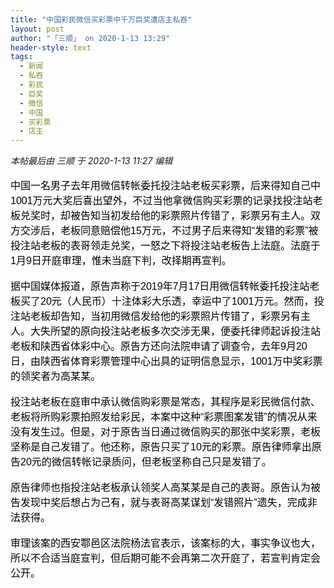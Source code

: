 ```yaml
---
title: "中国彩民微信买彩票中千万巨奖遭店主私吞"
layout: post
author: "「三顺」 on 2020-1-13 13:29"
header-style: text
tags:
  - 新闻
  - 私吞
  - 彩民
  - 巨奖
  - 微信
  - 中国
  - 买彩票
  - 店主
---
```


<head></head>
<body>
 <i class="pstatus"> 本帖最后由 三顺 于 2020-1-13 11:27 编辑 </i>
 <br> 
 <br> 
 <div align="left"> 
  <div align="left"> 
   <font color="#000"><font face="微软雅黑, Tahoma, Helvetica, Arial, 宋体, sans-serif"><font style="font-size:16px">中国一名男子去年用微信转帐委托投注站老板买彩票，后来得知自己中1001万元大奖后喜出望外，不过当他拿微信购买彩票的记录找投注站老板兑奖时，却被告知当初发给他的彩票照片传错了，彩票另有主人。双方交涉后，老板同意赔偿他15万元，不过男子后来得知“发错的彩票”被投注站老板的表哥领走兑奖，一怒之下将投注站老板告上法庭。法庭于1月9日开庭审理，惟未当庭下判，改择期再宣判。</font></font></font> 
  </div> 
  <br> 
  <div align="left"> 
   <font color="#000"><font face="微软雅黑, Tahoma, Helvetica, Arial, 宋体, sans-serif"><font style="font-size:16px">据中国媒体报道，原告声称于2019年7月17日用微信转帐委托投注站老板买了20元（人民币）十注体彩大乐透，幸运中了1001万元。然而，投注站老板却告知，当初用微信发给他的彩票照片传错了，彩票另有主人。大失所望的原向投注站老板多次交涉无果，便委托律师起诉投注站老板和陕西省体彩中心。原告方还向法院申请了调查令，去年9月20日，由陕西省体育彩票管理中心出具的证明信息显示，1001万中奖彩票的领奖者为高某某。</font></font></font> 
  </div> 
  <br> 
  <div align="left"> 
   <font color="#000"><font face="微软雅黑, Tahoma, Helvetica, Arial, 宋体, sans-serif"><font style="font-size:16px">投注站老板在庭审中承认微信购彩票是常态，其程序是彩民微信付款、老板将所购彩票拍照发给彩民，本案中这种“彩票图案发错”的情况从来没有发生过。但是，对于原告当日通过微信购买的那张中奖彩票，老板坚称是自己发错了。他还称，原告只买了10元的彩票。原告律师拿出原告20元的微信转帐记录质问，但老板坚称自己只是发错了。</font></font></font> 
  </div> 
  <br> 
  <div align="left"> 
   <font color="#000"><font face="微软雅黑, Tahoma, Helvetica, Arial, 宋体, sans-serif"><font style="font-size:16px">原告律师也指投注站老板承认领奖人高某某是自己的表哥。原告认为被告发现中奖后想占为己有，就与表哥高某谋划“发错照片”遗失，完成非法获得。</font></font></font> 
  </div> 
  <br> 
  <div align="left"> 
   <font color="#000"><font face="微软雅黑, Tahoma, Helvetica, Arial, 宋体, sans-serif"><font style="font-size:16px">审理该案的西安鄠邑区法院杨法官表示，该案标的大，事实争议也大，所以不合适当庭宣判，但后期可能不会再第二次开庭了，若宣判肯定会公开。</font></font></font> 
  </div> 
 </div>
</body>


